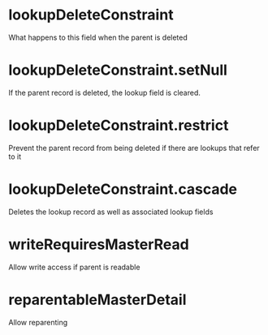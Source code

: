 # lookupDeleteConstraint

What happens to this field when the parent is deleted

# lookupDeleteConstraint.setNull

If the parent record is deleted, the lookup field is cleared.

# lookupDeleteConstraint.restrict

Prevent the parent record from being deleted if there are lookups that refer to it

# lookupDeleteConstraint.cascade

Deletes the lookup record as well as associated lookup fields

# writeRequiresMasterRead

Allow write access if parent is readable

# reparentableMasterDetail

Allow reparenting

